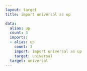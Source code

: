```yaml
---
layout: target
title: import universal as up

data:
  alias: up
  count: 3
  imports:
  - alias: up
    count: 3
    import: import universal as up
    target: universal
  target: universal
---
```

